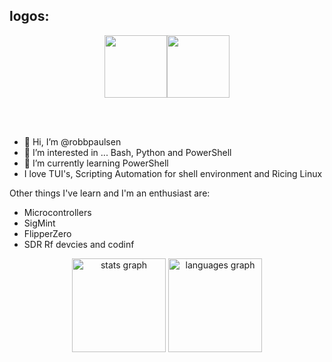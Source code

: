 ## logos:
<p align="center">
  <img src="https://i.giphy.com/media/LMt9638dO8dftAjtco/200.webp" width="100"><img src="https://i.giphy.com/media/KzJkzjggfGN5Py6nkT/200.webp" width="100">
</p>
<br>
<br>

- 👋 Hi, I’m @robbpaulsen
- 👀 I’m interested in ... Bash, Python and PowerShell
- 🌱 I’m currently learning PowerShell
- I love TUI's, Scripting Automation for shell environment and Ricing Linux

Other things I've learn and I'm an enthusiast are:
* Microcontrollers
* SigMint
* FlipperZero
* SDR Rf devcies and codinf

<div align="center">
  <img src="https://github-readme-stats.vercel.app/api?username=robbpaulsen&hide_title=false&hide_rank=false&show_icons=true&include_all_commits=true&count_private=true&disable_animations=false&theme=dracula&locale=en&hide_border=false&order=1" height="150" alt="stats graph"  />
  <img src="https://github-readme-stats.vercel.app/api/top-langs?username=robbpaulsen&locale=en&hide_title=false&layout=compact&card_width=320&langs_count=5&theme=dracula&hide_border=false&order=2" height="150" alt="languages graph"  />
</div>

###
